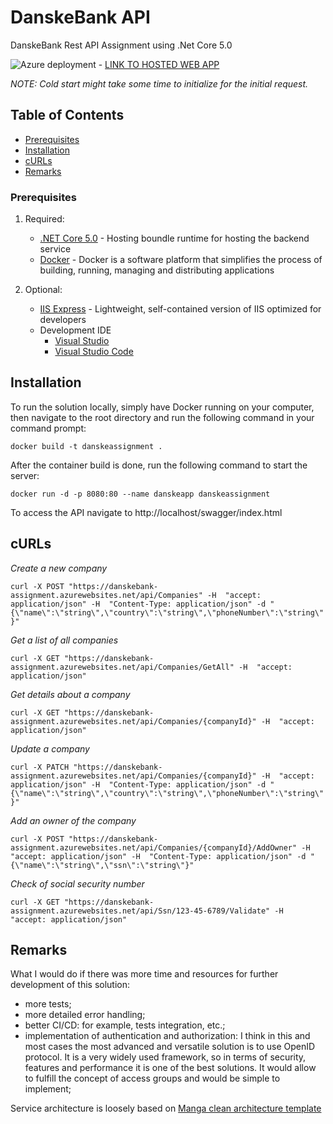 # DanskeBank API

DanskeBank Rest API Assignment using .Net Core 5.0

![Azure deployment](https://github.com/sonderangebot10/DanskeBank-Assignment/actions/workflows/main_danskebank-assignment.yml/badge.svg) - [LINK TO HOSTED WEB APP](https://danskebank-assignment.azurewebsites.net/swagger/index.html)

*NOTE: Cold start might take some time to initialize for the initial request.*

## Table of Contents

- [Prerequisites](#prerequisites)
- [Installation](#installation)
- [cURLs](#cURLs)
- [Remarks](#remarks)

### Prerequisites

1. Required:
    * [.NET Core 5.0](https://dotnet.microsoft.com/download/dotnet-core/5.0) - Hosting boundle runtime for hosting the backend service
	* [Docker](https://www.docker.com/) - Docker is a software platform that simplifies the process of building, running, managing and distributing applications
    
2. Optional:
    * [IIS Express](https://docs.microsoft.com/en-us/iis/extensions/introduction-to-iis-express/iis-express-overview) - Lightweight, self-contained version of IIS optimized for developers
    * Development IDE
        * [Visual Studio](https://visualstudio.microsoft.com/downloads)
        * [Visual Studio Code](https://code.visualstudio.com/)

## Installation 

To run the solution locally, simply have Docker running on your computer, then navigate to the root directory and run the following command in your command prompt:

`docker build -t danskeassignment .`

After the container build is done, run the following command to start the server:

`docker run -d -p 8080:80 --name danskeapp danskeassignment`

To access the API navigate to http://localhost/swagger/index.html
    
## cURLs

*Create a new company*

`curl -X POST "https://danskebank-assignment.azurewebsites.net/api/Companies" -H  "accept: application/json" -H  "Content-Type: application/json" -d "{\"name\":\"string\",\"country\":\"string\",\"phoneNumber\":\"string\"}"`

*Get a list of all companies*

`curl -X GET "https://danskebank-assignment.azurewebsites.net/api/Companies/GetAll" -H  "accept: application/json"`

*Get details about a company*

`curl -X GET "https://danskebank-assignment.azurewebsites.net/api/Companies/{companyId}" -H  "accept: application/json"`

*Update a company*

`curl -X PATCH "https://danskebank-assignment.azurewebsites.net/api/Companies/{companyId}" -H  "accept: application/json" -H  "Content-Type: application/json" -d "{\"name\":\"string\",\"country\":\"string\",\"phoneNumber\":\"string\"}"`

*Add an owner of the company*

`curl -X POST "https://danskebank-assignment.azurewebsites.net/api/Companies/{companyId}/AddOwner" -H  "accept: application/json" -H  "Content-Type: application/json" -d "{\"name\":\"string\",\"ssn\":\"string\"}"`

*Check of social security number*

`curl -X GET "https://danskebank-assignment.azurewebsites.net/api/Ssn/123-45-6789/Validate" -H  "accept: application/json"`

## Remarks 

What I would do if there was more time and resources for further development of this solution:
- more tests;
- more detailed error handling;
- better CI/CD: for example, tests integration, etc.;
- implementation of authentication and authorization: I think in this and most cases the most advanced and versatile solution is to use OpenID protocol. It is a very widely used framework, so in terms of security, features and performance it is one of the best solutions. It would allow to fulfill the concept of access groups and would be simple to implement;

Service architecture is loosely based on [Manga clean architecture template](https://github.com/ivanpaulovich/clean-architecture-manga)
